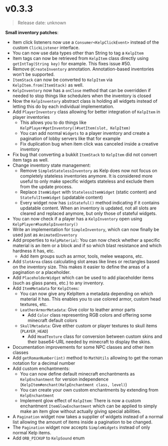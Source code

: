 # v0.3.3
> Release date: unknown

**Small inventory patches**:
* Item click listeners now use a `Consumer<KelpClickEvent>` instead of the custom `ClickListener` interface.
* You can now use data types other than String to tag a `KelpItem`
* Item tags can now be retrieved from `KelpItem` class directly using `getIntTag(String key)` for example. This fixes issue #50.
* Remove `@CreateInventory` annotation. Annotation-based inventories won't be supported.  
* `ItemStack` can now be converted to `KelpItem` via `KelpItem.from(ItemStack)` as well.
* `KelpInventory` now has a `onClose` method that can be overridden if needed to stop things like schedulers when the inventory is closed 
* Now the `KelpInventory` abstract class is holding all widgets instead of letting this do by each individual implementation.
* Add `PlayerInventory` class allowing for better integration of `KelpItem` in player inventories
  * This allows you to do things like `KelpPlayer#getInventory()#setItem(slot, KelpItem)`
  * You can add normal `Widgets` to a player inventory and create a pagination of lobby servers like that for example
  * Fix duplication bug when item click was canceled inside a creative inventory 
* Fix bug that converting a bukkit `ItemStack` to `KelpItem` did not convert item tags as well.
* Change inventory state management:
  * Remove `SimpleStatelessInventory` as Kelp does now not focus on completely stateless inventories anymore. It is considered more useful to only make specific widgets stateless and exclude them from the update process.
  * Replace `ItemWidget` with `StatelessItemWidget` (static content) and `StatefulItemWidget` (updatable content)
  * Every widget now has `isStateful()` method indicating if it contains updatable content. When an inventory is updated, not all slots are cleared and replaced anymore, but only those of stateful widgets.
* You can now check if a player has a `KelpInventory` open using `KelpPlayer#hasKelpInventory()` 
* Write an implementation for `SimpleInventory`, which can now finally be used just as `AnimatedInventory`
* Add properties to `KelpMaterial`: You can now check whether a specific material is an item or a block and if so which blast resistance and which hardness it has, etc.
  * Add item groups such as armor, tools, melee weapons, etc. 
* Add `SlotArea` class calculating slot areas like lines or rectangles based on the inventory size. This makes it easier to define the areas of a pagination or a placeholder.
* Add `PlaceholderWidget` which can be used to add placeholder items (such as glass panes, etc.) to any inventory.
* Add `ItemMetadata` for `KelpItems`:
  * You can now give any KelpItem a metadata depending on which material it has. This enables you to use colored armor, custom head textures, etc.
  * `LeatherArmorMetadata`: Give color to leather armor parts 
    * Add `Color` class representing RGB colors and offering some minecraft default colors 
  * `SkullMetadata`: Give either custom or player textures to skull items (`PLAYER_HEAD`)
    * Add `HeadTexture` class for conversion between custom skins and their base64-URL needed by minecraft to display the skins.
* Documentation improvements for some NPC classes and other item classes
* Add `getRomanNumber(int)` method to `MathUtils` allowing to get the roman notation for a decimal number
* Add custom enchantments:
  * You can now define default minecraft enchantments as `KelpEnchantment` for version independence (`KelpItem#enchant(KelpEnchantment class, level)`)
  * You can create your own custom enchantments by extending from `KelpEnchantment`
  * Implement glow effect of `KelpItem`: There is now a custom enchantment `ItemGlowEnchantment` which can be applied to simply make an item glow without actually giving special abilities.
* A `Pagination` widget now takes a supplier of widgets instead of a normal list allowing the amount of items inside a pagination to be changed.
* The `Pagination` widget now accepts `SimpleWidgets` instead of only normal Kelp items.
* Add `ORB_PICKUP` to `KelpSound` enum















